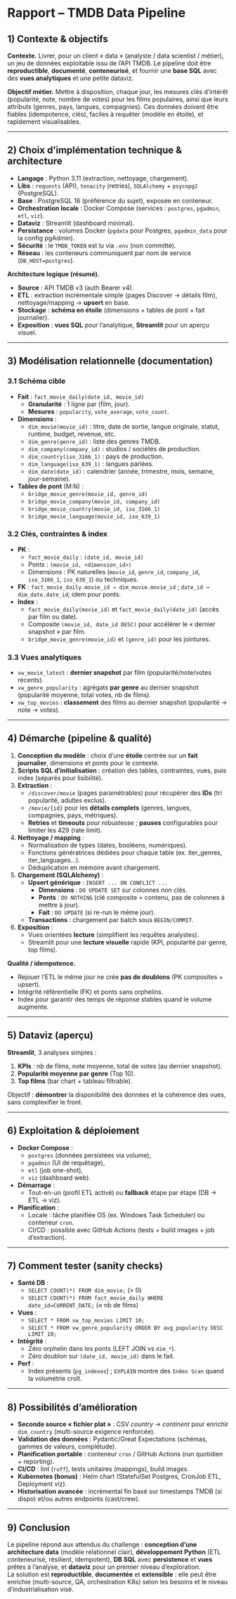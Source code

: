 # Rapport – TMDB Data Pipeline

## 1) Contexte & objectifs

**Contexte.** Livrer, pour un client « data » (analyste / data scientist / métier), un jeu de données exploitable issu de l’API TMDB. Le pipeline doit être **reproductible**, **documenté**, **conteneurisé**, et fournir une **base SQL** avec des **vues analytiques** et une petite dataviz.

**Objectif métier.** Mettre à disposition, chaque jour, les mesures clés d’intérêt (popularité, note, nombre de votes) pour les films populaires, ainsi que leurs attributs (genres, pays, langues, compagnies). Ces données doivent être fiables (idempotence, clés), faciles à requêter (modèle en étoile), et rapidement visualisables.

---

## 2) Choix d’implémentation technique & architecture

- **Langage** : Python 3.11 (extraction, nettoyage, chargement).
- **Libs** : `requests` (API), `tenacity` (retries), `SQLAlchemy` + `psycopg2` (PostgreSQL).
- **Base** : PostgreSQL 16 (préférence du sujet), exposée en conteneur.
- **Orchestration locale** : Docker Compose (services : `postgres`, `pgadmin`, `etl`, `viz`).
- **Dataviz** : Streamlit (dashboard minimal).
- **Persistance** : volumes Docker (`pgdata` pour Postgres, `pgadmin_data` pour la config pgAdmin).
- **Sécurité** : le `TMDB_TOKEN` est lu via `.env` (non committé).  
- **Réseau** : les conteneurs communiquent par nom de service (`DB_HOST=postgres`).

**Architecture logique (résumé).**
- **Source** : API TMDB v3 (auth Bearer v4).
- **ETL** : extraction incrémentale simple (pages Discover → détails film), nettoyage/mapping → **upsert** en base.
- **Stockage** : **schéma en étoile** (dimensions + tables de pont + fait journalier).
- **Exposition** : **vues SQL** pour l’analytique, **Streamlit** pour un aperçu visuel.

---

## 3) Modélisation relationnelle (documentation)

### 3.1 Schéma cible
- **Fait** : `fact_movie_daily(date_id, movie_id)`  
  - **Granularité** : 1 ligne par (film, jour).
  - **Mesures** : `popularity`, `vote_average`, `vote_count`.
- **Dimensions** :
  - `dim_movie(movie_id)` : titre, date de sortie, langue originale, statut, runtime, budget, revenue, etc.
  - `dim_genre(genre_id)` : liste des genres TMDB.
  - `dim_company(company_id)` : studios / sociétés de production.
  - `dim_country(iso_3166_1)` : pays de production.
  - `dim_language(iso_639_1)` : langues parlées.
  - `dim_date(date_id)` : calendrier (année, trimestre, mois, semaine, jour-semaine).  
- **Tables de pont** (M:N) :
  - `bridge_movie_genre(movie_id, genre_id)`
  - `bridge_movie_company(movie_id, company_id)`
  - `bridge_movie_country(movie_id, iso_3166_1)`
  - `bridge_movie_language(movie_id, iso_639_1)`

### 3.2 Clés, contraintes & index
- **PK** :
  - `fact_movie_daily` : `(date_id, movie_id)`
  - Ponts : `(movie_id, <dimension_id>)`
  - Dimensions : PK naturelles (`movie_id`, `genre_id`, `company_id`, `iso_3166_1`, `iso_639_1`) ou techniques.
- **FK** : `fact_movie_daily.movie_id → dim_movie.movie_id` ; `date_id → dim_date.date_id`; idem pour ponts.
- **Index** :
  - `fact_movie_daily(movie_id)` et `fact_movie_daily(date_id)` (accès par film ou date).
  - Composite `(movie_id, date_id DESC)` pour accélérer le « dernier snapshot » par film.
  - `bridge_movie_genre(movie_id)` et `(genre_id)` pour les jointures.

### 3.3 Vues analytiques
- `vw_movie_latest` : **dernier snapshot** par film (popularité/note/votes récents).
- `vw_genre_popularity` : agrégats **par genre** au dernier snapshot (popularité moyenne, total votes, nb de films).
- `vw_top_movies` : **classement** des films au dernier snapshot (popularité → note → votes).

---

## 4) Démarche (pipeline & qualité)

1. **Conception du modèle** : choix d’une **étoile** centrée sur un **fait journalier**, dimensions et ponts pour le contexte.  
2. **Scripts SQL d’initialisation** : création des tables, contraintes, vues, puis index (séparés pour lisibilité).  
3. **Extraction** :
   - `/discover/movie` (pages paramétrables) pour récupérer des **IDs** (tri popularité, adultes exclus).
   - `/movie/{id}` pour les **détails complets** (genres, langues, compagnies, pays, métriques).
   - **Retries** et **timeouts** pour robustesse ; **pauses** configurables pour limiter les 429 (rate limit).
4. **Nettoyage / mapping** :
   - Normalisation de types (dates, booléens, numériques).
   - Fonctions génératrices dédiées pour chaque table (ex. iter_genres, iter_languages…).
   - Déduplication en mémoire avant chargement.
5. **Chargement (SQLAlchemy)** :
   - **Upsert générique** : `INSERT ... ON CONFLICT ...`
     - **Dimensions** : `DO UPDATE SET` sur colonnes non clés.
     - **Ponts** : `DO NOTHING` (clé composite = contenu, pas de colonnes à mettre à jour).
     - **Fait** : `DO UPDATE` (si re-run le même jour).
   - **Transactions** : chargement par batch sous `BEGIN/COMMIT`.
6. **Exposition** :
   - Vues orientées **lecture** (simplifient les requêtes analystes).
   - Streamlit pour une **lecture visuelle** rapide (KPI, popularité par genre, top films).

**Qualité / idempotence.**
- Rejouer l’ETL le même jour ne crée **pas de doublons** (PK composites + upsert).
- Intégrité référentielle (FK) et ponts sans orphelins.
- Index pour garantir des temps de réponse stables quand le volume augmente.

---

## 5) Dataviz (aperçu)

**Streamlit**, 3 analyses simples :
1. **KPIs** : nb de films, note moyenne, total de votes (au dernier snapshot).  
2. **Popularité moyenne par genre** (Top 10).  
3. **Top films** (bar chart + tableau filtrable).  

Objectif : **démontrer** la disponibilité des données et la cohérence des vues, sans complexifier le front.

---

## 6) Exploitation & déploiement

- **Docker Compose** :  
  - `postgres` (données persistées via volume),  
  - `pgadmin` (UI de requêtage),  
  - `etl` (job one-shot),  
  - `viz` (dashboard web).
- **Démarrage** :
  - Tout-en-un (profil ETL activé) ou **fallback** étape par étape (DB → ETL → viz).
- **Planification** :
  - Locale : tâche planifiée OS (ex. Windows Task Scheduler) ou conteneur `cron`.
  - CI/CD : possible avec GitHub Actions (tests + build images + job d’extraction).

---

## 7) Comment tester (sanity checks)

- **Santé DB** :
  - `SELECT COUNT(*) FROM dim_movie;` (> 0)
  - `SELECT COUNT(*) FROM fact_movie_daily WHERE date_id=CURRENT_DATE;` (≈ nb de films)
- **Vues** :
  - `SELECT * FROM vw_top_movies LIMIT 10;`
  - `SELECT * FROM vw_genre_popularity ORDER BY avg_popularity DESC LIMIT 10;`
- **Intégrité** :
  - Zéro orphelin dans les ponts (LEFT JOIN vs `dim_*`).
  - Zéro doublon sur `(date_id, movie_id)` dans le fait.
- **Perf** :
  - Index présents (`pg_indexes`) ; `EXPLAIN` montre des `Index Scan` quand la volumétrie croît.

---

## 8) Possibilités d’amélioration

- **Seconde source « fichier plat »** : CSV *country → continent* pour enrichir `dim_country` (multi-source exigence renforcée).
- **Validation des données** : Pydantic/Great Expectations (schémas, gammes de valeurs, complétude).
- **Planification portable** : conteneur `cron` / GitHub Actions (run quotidien + reporting).
- **CI/CD** : lint (`ruff`), tests unitaires (mappings), build images.
- **Kubernetes (bonus)** : Helm chart (StatefulSet Postgres, CronJob ETL, Deployment viz).
- **Historisation avancée** : incrémental fin basé sur timestamps TMDB (si dispo) et/ou autres endpoints (cast/crew).

---


## 9) Conclusion

Le pipeline répond aux attendus du challenge : **conception d’une architecture data** (modèle relationnel clair), **développement Python** (ETL conteneurisé, résilient, idempotent), **DB SQL** avec **persistence** et **vues** prêtes à l’analyse, et **dataviz** pour un premier niveau d’exploration.  
La solution est **reproductible**, **documentée** et **extensible** : elle peut être enrichie (multi-source, QA, orchestration K8s) selon les besoins et le niveau d’industrialisation visé.

